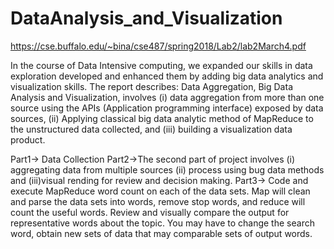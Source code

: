# DataAnalysis_and_Visualization

https://cse.buffalo.edu/~bina/cse487/spring2018/Lab2/lab2March4.pdf

In the course of Data Intensive computing, we expanded our skills in data exploration developed and enhanced them by adding
big data analytics and visualization skills. The report describes: Data Aggregation, Big Data
Analysis and Visualization, involves 
(i) data aggregation from more than one source using the APIs
(Application programming interface) exposed by data sources,
(ii) Applying classical big data analytic
method of MapReduce to the unstructured data collected, and 
(iii) building a visualization data product.

Part1-> Data Collection
Part2->The second part of project involves (i) aggregating data from multiple sources (ii) process using bug data methods and (iii)visual rending for review and decision making. 
Part3-> Code and execute MapReduce word count on each of the data sets. Map will clean and parse
the data sets into words, remove stop words, and reduce will count the useful words. Review and visually compare the output
for representative words about the topic. You may have to change the search word, obtain new
sets of data that may comparable sets of output words.
